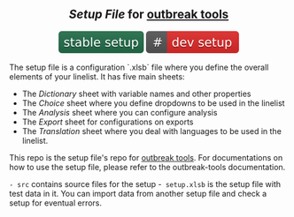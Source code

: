

<div align="center">
<p align="center">

## *Setup File* for [outbreak tools](https://github.com/epicentre-msf/outbreak-tools)

[![Download stable version of setup file](https://github.com/epicentre-msf/outbreak-tools-setup/raw/main/src/imgs/stable_setup.svg)](https://github.com/epicentre-msf/outbreak-tools-setup/raw/main/setup.xlsb)
[![Download development version of setup file](https://github.com/epicentre-msf/outbreak-tools-setup/raw/main/src/imgs/dev_setup.svg)](https://github.com/epicentre-msf/outbreak-tools-setup/raw/dev/setup_dev.xlsb)


</p>
</div>
The setup file is a configuration `.xlsb` file where you define the overall elements of your linelist. It has five main sheets:

- The *Dictionary* sheet with variable names and other properties
- The *Choice* sheet where you define dropdowns to be used in the linelist
- The *Analysis* sheet where you can configure analysis
- The *Export* sheet for configurations on exports
- The *Translation* sheet where you deal with languages to be used in the linelist.

This repo is the setup file's repo for [outbreak tools](https://github.com/epicentre-msf/outbreak-tools).
For documentations on how to use the setup file, please refer to the outbreak-tools documentation.

`- src` contains source files for the setup
-` setup.xlsb` is the setup file with test data in it. You can import data from another setup file and check a setup for eventual errors.

